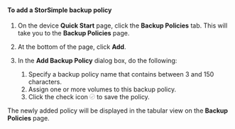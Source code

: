 <properties 
   pageTitle="Add StorSimple backup policies"
   description="Explains how you can use the StorSimple Manager service to create a backup policy."
   services="storsimple"
   documentationCenter="NA"
   authors="SharS"
   manager="adinah"
   editor="tysonn" />
<tags 
   ms.service="storsimple"
   ms.devlang="NA"
   ms.topic="article"
   ms.tgt_pltfrm="NA"
   ms.workload="TBD"
   ms.date="05/13/2015"
   ms.author="v-sharos" />

#### To add a StorSimple backup policy

1. On the device **Quick Start** page, click the **Backup Policies** tab. This will take you to the **Backup Policies** page.

2. At the bottom of the page, click **Add**.

3. In the **Add Backup Policy** dialog box, do the following:

    1. Specify a backup policy name that contains between 3 and 150 characters.
    2. Assign one or more volumes to this backup policy.
    3. Click the check icon ![check icon](./media/storsimple-add-backup-policy/HCS_CheckIcon-include.png) to save the policy.

The newly added policy will be displayed in the tabular view on the **Backup Policies** page.
 



